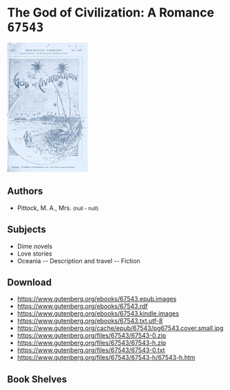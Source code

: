# The God of Civilization: A Romance <kbd>67543</kbd>

![](./cover.medium.jpg "")

## Authors


 - Pittock, M. A., Mrs. <small>(null - null)</small>

## Subjects


 - Dime novels
 - Love stories
 - Oceania -- Description and travel -- Fiction

## Download


 - https://www.gutenberg.org/ebooks/67543.epub.images
 - https://www.gutenberg.org/ebooks/67543.rdf
 - https://www.gutenberg.org/ebooks/67543.kindle.images
 - https://www.gutenberg.org/ebooks/67543.txt.utf-8
 - https://www.gutenberg.org/cache/epub/67543/pg67543.cover.small.jpg
 - https://www.gutenberg.org/files/67543/67543-0.zip
 - https://www.gutenberg.org/files/67543/67543-h.zip
 - https://www.gutenberg.org/files/67543/67543-0.txt
 - https://www.gutenberg.org/files/67543/67543-h/67543-h.htm

## Book Shelves


